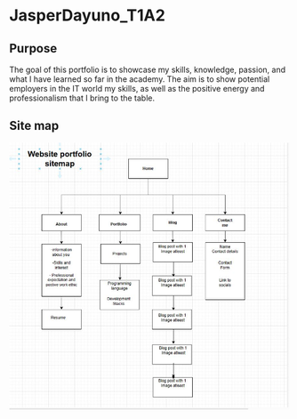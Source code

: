 # JasperDayuno_T1A2

## Purpose
The goal of this portfolio is to showcase my skills, knowledge, passion, and what I have learned so far in the academy. The aim is to show potential employers in the IT world my skills, as well as the positive energy and professionalism that I bring to the table.

## Site map
![alt text](<Images-documentation/Sitemap for website.JPG>)